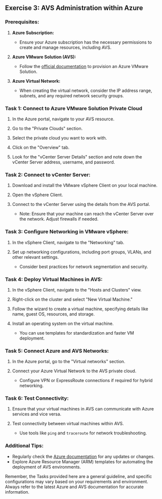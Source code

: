 ## Exercise 3: AVS Administration within Azure 

### Prerequisites:

1. **Azure Subscription:**
   - Ensure your Azure subscription has the necessary permissions to create and manage resources, including AVS.

2. **Azure VMware Solution (AVS):**
   - Follow the [official documentation](https://docs.microsoft.com/en-us/azure/azure-vmware/) to provision an Azure VMware Solution.

3. **Azure Virtual Network:**
   - When creating the virtual network, consider the IP address range, subnets, and any required network security groups.

### Task 1: Connect to Azure VMware Solution Private Cloud

1. In the Azure portal, navigate to your AVS resource.

2. Go to the "Private Clouds" section.

3. Select the private cloud you want to work with.

4. Click on the "Overview" tab.

5. Look for the "vCenter Server Details" section and note down the vCenter Server address, username, and password.

### Task 2: Connect to vCenter Server:

1. Download and install the VMware vSphere Client on your local machine.

2. Open the vSphere Client.

3. Connect to the vCenter Server using the details from the AVS portal.

   - Note: Ensure that your machine can reach the vCenter Server over the network. Adjust firewalls if needed.

### Task 3: Configure Networking in VMware vSphere:

1. In the vSphere Client, navigate to the "Networking" tab.

2. Set up networking configurations, including port groups, VLANs, and other relevant settings.

   - Consider best practices for network segmentation and security.

### Task 4: Deploy Virtual Machines in AVS:

1. In the vSphere Client, navigate to the "Hosts and Clusters" view.

2. Right-click on the cluster and select "New Virtual Machine."

3. Follow the wizard to create a virtual machine, specifying details like name, guest OS, resources, and storage.

4. Install an operating system on the virtual machine.

   - You can use templates for standardization and faster VM deployment.

### Task 5: Connect Azure and AVS Networks:

1. In the Azure portal, go to the "Virtual networks" section.

2. Connect your Azure Virtual Network to the AVS private cloud.

   - Configure VPN or ExpressRoute connections if required for hybrid networking.

### Task 6: Test Connectivity:

1. Ensure that your virtual machines in AVS can communicate with Azure services and vice versa.

2. Test connectivity between virtual machines within AVS.

   - Use tools like `ping` and `traceroute` for network troubleshooting.

### Additional Tips:

- Regularly check the [Azure documentation](https://docs.microsoft.com/en-us/azure/vmware/) for any updates or changes.
- Explore Azure Resource Manager (ARM) templates for automating the deployment of AVS environments.

Remember, the Tasks provided here are a general guideline, and specific configurations may vary based on your requirements and environment. Always refer to the latest Azure and AVS documentation for accurate information.